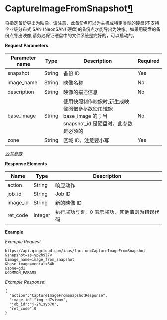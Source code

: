 ---
---

# CaptureImageFromSnapshot[¶](#captureimagefromsnapshot "永久链接至标题")

将指定备份导出为映像。请注意，此备份点可以为主机或特定类型的硬盘(不支持企业级分布式 SAN (NeonSAN) 硬盘)的备份点才能导出为映像。如果用硬盘的备份点导出映像,请务必保证硬盘中的文件系统是完好的，可以启动的。

**Request Parameters**

| Parameter name | Type | Description | Required |
| --- | --- | --- | --- |
| snapshot | String | 备份 ID | Yes |
| image_name | String | 映像名称 | No |
| description | String | 映像的描述信息 | No |
| base_image | String | 使用快照制作映像时,新生成映像的很多参数使用镜像 base_image 的；当 snapshot_id 是硬盘时，此参数是必须的 | No |
| zone | String | 区域 ID，注意要小写 | Yes |


[_公共参数_](../../common/parameters.html#api-common-parameters)

**Response Elements**

| Name | Type | Description |
| --- | --- | --- |
| action | String | 响应动作 |
| job_id | String | Job ID |
| image_id | String | 新的映像 ID |
| ret_code | Integer | 执行成功与否，0 表示成功，其他值则为错误代码 |

**Example**

_Example Request_

```
https://api.qingcloud.com/iaas/?action=CaptureImageFromSnapshot
&snapshot=ss-yp2b9l7v
&image_name=image_from_snapshot
&base_image=xenialx64b
&zone=gd1
&COMMON_PARAMS
```

_Example Response_:

```
{
  "action":"CaptureImageFromSnapshotResponse",
  "image_id":"img-rd7siwov",
  "job_id":"j-2h1syb70",
  "ret_code":0
}
```
